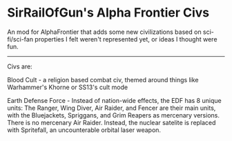 # SirRailOfGun's Alpha Frontier Civs


An mod for AlphaFrontier that adds some new civilizations based on sci-fi/sci-fan properties I felt weren't represented yet, or ideas I thought were fun.

-----------------------------------------------------------------------------------

Civs are:

Blood Cult - a religion based combat civ, themed around things like Warhammer's Khorne or SS13's cult mode

Earth Defense Force - Instead of nation-wide effects, the EDF has 8 unique units: The Ranger, Wing Diver, Air Raider, and Fencer are their main units, with the Bluejackets, Spriggans, and Grim Reapers as mercenary versions. There is no mercenary Air Raider. Instead, the nuclear satelite is replaced with Spritefall, an uncounterable orbital laser weapon.